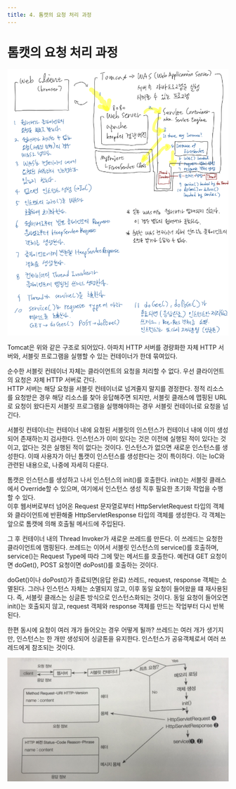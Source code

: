 ```yaml
---
title: 4. 톰캣의 요청 처리 과정
---
```


# 톰캣의 요청 처리 과정

![1b44345e0f2eedf0286dace94306faef.png](Assets/1b44345e0f2eedf0286dace94306faef.png)

Tomcat은 위와 같은 구조로 되어있다. 아파치 HTTP 서버를 경량화한 자체 HTTP 서버와, 서블릿 프로그램을 실행할 수 있는 컨테이너가 한데 묶여있다.

순수한 서블릿 컨테이너 자체는 클라이언트의 요청을 처리할 수 없다. 우선 클라이언트의 요청은 자체 HTTP 서버로 간다.  
HTTP 서버는 해당 요청을 서블릿 컨테이너로 넘겨줄지 말지를 경정한다. 정적 리소스를 요청받은 경우 해당 리소스를 찾아 응답해주면 되지만, 서블릿 클래스에 맵핑된 URL로 요청이 왔다든지 서블릿 프로그램을 실행해야하는 경우 서블릿 컨테이너로 요청을 넘긴다.

서블릿 컨테이너는 컨테이너 내에 요청된 서블릿의 인스턴스가 컨테이너 내에 이미 생성되어 존재하는지 검사한다. 인스턴스가 이미 있다는 것은 이전에 실행된 적이 있다는 것이고, 없다는 것은 실행된 적이 없다는 것이다. 인스턴스가 없으면 새로운 인스턴스를 생성한다. 이때 사용자가 아닌 톰캣이 인스턴스를 생성한다는 것이 특이하다. 이는 IoC와 관련된 내용으로, 나중에 자세히 다룬다.

톰캣은 인스턴스를 생성하고 나서 인스턴스의 init()를 호출한다. init()는 서블릿 클래스에서 Override할 수 있으며, 여기에서 인스턴스 생성 직후 필요한 초기화 작업을 수행할 수 있다.  
이후 웹서버로부터 넘어온 Request 문자열로부터 HttpServletRequest 타입의 객체와 클라이언트에 반환해줄 HttpServletResponse 타입의 객체를 생성한다. 각 객체는 앞으로 톰캣에 의해 호출될 메서드에 주입된다.

그 후 컨테이너 내의 Thread Invoker가 새로운 쓰레드를 만든다. 이 쓰레드는 요청한 클라이언트에 맴핑된다. 쓰레드는 이어서 서블릿 인스턴스의 service()를 호출하며, service()는 Request Type에 따라 그에 맞는 메서드를 호출한다. 예컨대 GET 요청이면 doGet(), POST 요청이면 doPost()를 호출하는 것이다.

doGet()이나 doPost()가 종료되면(응답 완료) 쓰레드, request, response 객체는 소멸된다. 그러나 인스턴스 자체는 소멸되지 않고, 이후 동일 요청이 들어왔을 떄 재사용된다. 즉, 서블릿 클래스는 싱글톤 방식으로 인스턴스화되는 것이다. 동일 요청이 들어오면 init()는 호출되지 않고, request 객체와 response 객체를 만드는 작업부터 다시 반복된다.

한편 동시에 요청이 여러 개가 들어오는 경우 어떻게 될까? 쓰레드는 여러 개가 생기지만, 인스턴스는 한 개만 생성되어 싱글톤을 유지한다. 인스턴스가 공유객체로서 여러 쓰레드에게 참조되는 것이다.


![4982562fa9987409d8f037080de40dd2.png](Assets/4982562fa9987409d8f037080de40dd2.png "4982562fa9987409d8f037080de40dd2.png")




